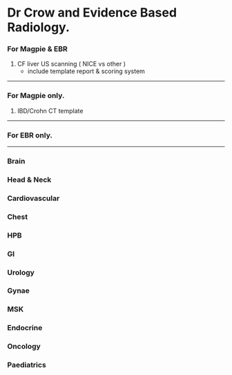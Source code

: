 # Dr Crow and Evidence Based Radiology.

### For Magpie & EBR

1. CF liver US scanning ( NICE vs other )
	- include template report & scoring system

---

### For Magpie only. 

1. IBD/Crohn CT template 

---

### For EBR only. 


---

### Brain

### Head & Neck

### Cardiovascular

### Chest

### HPB

### GI

### Urology

### Gynae

### MSK

### Endocrine

### Oncology

### Paediatrics